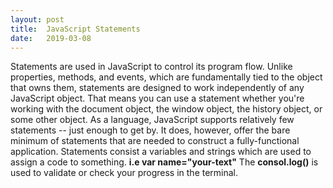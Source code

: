 ```yaml
---
layout: post
title:  JavaScript Statements
date:   2019-03-08
---
```


Statements are used in JavaScript to control its program flow. Unlike properties, methods, and events, which are fundamentally tied to the object that owns them, statements are designed to work independently of any JavaScript object. That means you can use a statement whether you're working with the document object, the window object, the history object, or some other object. As a language, JavaScript supports relatively few statements -- just enough to get by. 
It does, however, offer the bare minimum of statements that are needed to construct a fully-functional application. Statements consist a variables and strings which are used to assign a code to something.
**i.e var name="your-text"**
The **consol.log()** is used to validate or check your progress in the terminal.